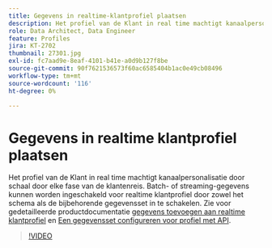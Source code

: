 ```yaml
---
title: Gegevens in realtime-klantprofiel plaatsen
description: Het profiel van de Klant in real time machtigt kanaalpersonalisatie door schaal door elke fase van de klantenreis. Batch- of streaming-gegevens kunnen worden ingeschakeld voor het realtime klantprofiel door zowel het schema als de bijbehorende gegevensset in te schakelen.
role: Data Architect, Data Engineer
feature: Profiles
jira: KT-2702
thumbnail: 27301.jpg
exl-id: fc7aad9e-8eaf-4101-b41e-a0d9b127f8be
source-git-commit: 90f7621536573f60ac6585404b1ac0e49cb08496
workflow-type: tm+mt
source-wordcount: '116'
ht-degree: 0%

---
```


# Gegevens in realtime klantprofiel plaatsen

Het profiel van de Klant in real time machtigt kanaalpersonalisatie door schaal door elke fase van de klantenreis. Batch- of streaming-gegevens kunnen worden ingeschakeld voor realtime klantprofiel door zowel het schema als de bijbehorende gegevensset in te schakelen. Zie voor gedetailleerde productdocumentatie [gegevens toevoegen aan realtime klantprofiel](https://experienceleague.adobe.com/docs/experience-platform/profile/tutorials/add-profile-data.html) en [Een gegevensset configureren voor profiel met API](https://experienceleague.adobe.com/docs/experience-platform/profile/tutorials/dataset-configuration.html).

>[!VIDEO](https://video.tv.adobe.com/v/27301?quality=12&learn=on)

